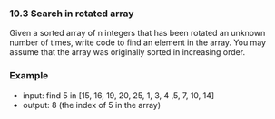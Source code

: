 ### 10.3 Search in rotated array

Given a sorted array of n integers that has been rotated an unknown number of times, write code to find an element in the array.
You may assume that the array was originally sorted in increasing order.

### Example

- input: find 5 in [15, 16, 19, 20, 25, 1, 3, 4 ,5, 7, 10, 14]
- output: 8 (the index of 5 in the array)
